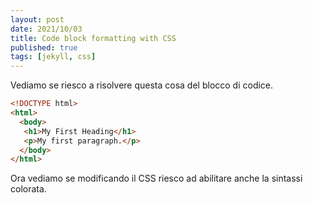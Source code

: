 ```yaml
---
layout: post
date: 2021/10/03
title: Code block formatting with CSS
published: true
tags: [jekyll, css]
---
```


Vediamo se riesco a risolvere questa cosa del blocco di codice.


~~~HTML
<!DOCTYPE html>
<html>
  <body>
   <h1>My First Heading</h1>
   <p>My first paragraph.</p>
  </body>
</html>
~~~

Ora vediamo se modificando il CSS riesco ad abilitare anche la sintassi colorata.

